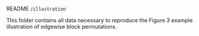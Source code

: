 README `/illustration`

This folder contains all data necessary to reproduce the Figure 3 example illustration of edgewise block permutations.
